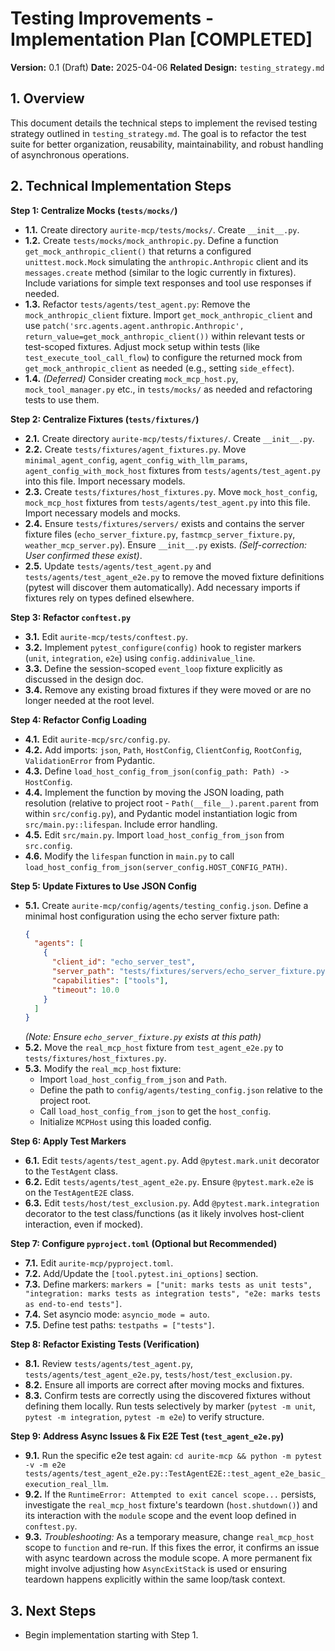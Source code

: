 # Testing Improvements - Implementation Plan [COMPLETED]

**Version:** 0.1 (Draft)
**Date:** 2025-04-06
**Related Design:** `testing_strategy.md`

## 1. Overview

This document details the technical steps to implement the revised testing strategy outlined in `testing_strategy.md`. The goal is to refactor the test suite for better organization, reusability, maintainability, and robust handling of asynchronous operations.

## 2. Technical Implementation Steps

**Step 1: Centralize Mocks (`tests/mocks/`)**

*   **1.1.** Create directory `aurite-mcp/tests/mocks/`. Create `__init__.py`.
*   **1.2.** Create `tests/mocks/mock_anthropic.py`. Define a function `get_mock_anthropic_client()` that returns a configured `unittest.mock.Mock` simulating the `anthropic.Anthropic` client and its `messages.create` method (similar to the logic currently in fixtures). Include variations for simple text responses and tool use responses if needed.
*   **1.3.** Refactor `tests/agents/test_agent.py`: Remove the `mock_anthropic_client` fixture. Import `get_mock_anthropic_client` and use `patch('src.agents.agent.anthropic.Anthropic', return_value=get_mock_anthropic_client())` within relevant tests or test-scoped fixtures. Adjust mock setup within tests (like `test_execute_tool_call_flow`) to configure the returned mock from `get_mock_anthropic_client` as needed (e.g., setting `side_effect`).
*   **1.4.** *(Deferred)* Consider creating `mock_mcp_host.py`, `mock_tool_manager.py` etc., in `tests/mocks/` as needed and refactoring tests to use them.

**Step 2: Centralize Fixtures (`tests/fixtures/`)**

*   **2.1.** Create directory `aurite-mcp/tests/fixtures/`. Create `__init__.py`.
*   **2.2.** Create `tests/fixtures/agent_fixtures.py`. Move `minimal_agent_config`, `agent_config_with_llm_params`, `agent_config_with_mock_host` fixtures from `tests/agents/test_agent.py` into this file. Import necessary models.
*   **2.3.** Create `tests/fixtures/host_fixtures.py`. Move `mock_host_config`, `mock_mcp_host` fixtures from `tests/agents/test_agent.py` into this file. Import necessary models and mocks.
*   **2.4.** Ensure `tests/fixtures/servers/` exists and contains the server fixture files (`echo_server_fixture.py`, `fastmcp_server_fixture.py`, `weather_mcp_server.py`). Ensure `__init__.py` exists. *(Self-correction: User confirmed these exist)*.
*   **2.5.** Update `tests/agents/test_agent.py` and `tests/agents/test_agent_e2e.py` to remove the moved fixture definitions (pytest will discover them automatically). Add necessary imports if fixtures rely on types defined elsewhere.

**Step 3: Refactor `conftest.py`**

*   **3.1.** Edit `aurite-mcp/tests/conftest.py`.
*   **3.2.** Implement `pytest_configure(config)` hook to register markers (`unit`, `integration`, `e2e`) using `config.addinivalue_line`.
*   **3.3.** Define the session-scoped `event_loop` fixture explicitly as discussed in the design doc.
*   **3.4.** Remove any existing broad fixtures if they were moved or are no longer needed at the root level.

**Step 4: Refactor Config Loading**

*   **4.1.** Edit `aurite-mcp/src/config.py`.
*   **4.2.** Add imports: `json`, `Path`, `HostConfig`, `ClientConfig`, `RootConfig`, `ValidationError` from Pydantic.
*   **4.3.** Define `load_host_config_from_json(config_path: Path) -> HostConfig`.
*   **4.4.** Implement the function by moving the JSON loading, path resolution (relative to project root - `Path(__file__).parent.parent` from within `src/config.py`), and Pydantic model instantiation logic from `src/main.py::lifespan`. Include error handling.
*   **4.5.** Edit `src/main.py`. Import `load_host_config_from_json` from `src.config`.
*   **4.6.** Modify the `lifespan` function in `main.py` to call `load_host_config_from_json(server_config.HOST_CONFIG_PATH)`.

**Step 5: Update Fixtures to Use JSON Config**

*   **5.1.** Create `aurite-mcp/config/agents/testing_config.json`. Define a minimal host configuration using the echo server fixture path:
    ```json
    {
      "agents": [
        {
          "client_id": "echo_server_test",
          "server_path": "tests/fixtures/servers/echo_server_fixture.py",
          "capabilities": ["tools"],
          "timeout": 10.0
        }
      ]
    }
    ```
    *(Note: Ensure `echo_server_fixture.py` exists at this path)*
*   **5.2.** Move the `real_mcp_host` fixture from `test_agent_e2e.py` to `tests/fixtures/host_fixtures.py`.
*   **5.3.** Modify the `real_mcp_host` fixture:
    *   Import `load_host_config_from_json` and `Path`.
    *   Define the path to `config/agents/testing_config.json` relative to the project root.
    *   Call `load_host_config_from_json` to get the `host_config`.
    *   Initialize `MCPHost` using this loaded config.

**Step 6: Apply Test Markers**

*   **6.1.** Edit `tests/agents/test_agent.py`. Add `@pytest.mark.unit` decorator to the `TestAgent` class.
*   **6.2.** Edit `tests/agents/test_agent_e2e.py`. Ensure `@pytest.mark.e2e` is on the `TestAgentE2E` class.
*   **6.3.** Edit `tests/host/test_exclusion.py`. Add `@pytest.mark.integration` decorator to the test class/functions (as it likely involves host-client interaction, even if mocked).

**Step 7: Configure `pyproject.toml` (Optional but Recommended)**

*   **7.1.** Edit `aurite-mcp/pyproject.toml`.
*   **7.2.** Add/Update the `[tool.pytest.ini_options]` section.
*   **7.3.** Define markers: `markers = ["unit: marks tests as unit tests", "integration: marks tests as integration tests", "e2e: marks tests as end-to-end tests"]`.
*   **7.4.** Set asyncio mode: `asyncio_mode = auto`.
*   **7.5.** Define test paths: `testpaths = ["tests"]`.

**Step 8: Refactor Existing Tests (Verification)**

*   **8.1.** Review `tests/agents/test_agent.py`, `tests/agents/test_agent_e2e.py`, `tests/host/test_exclusion.py`.
*   **8.2.** Ensure all imports are correct after moving mocks and fixtures.
*   **8.3.** Confirm tests are correctly using the discovered fixtures without defining them locally. Run tests selectively by marker (`pytest -m unit`, `pytest -m integration`, `pytest -m e2e`) to verify structure.

**Step 9: Address Async Issues & Fix E2E Test (`test_agent_e2e.py`)**

*   **9.1.** Run the specific e2e test again: `cd aurite-mcp && python -m pytest -v -m e2e tests/agents/test_agent_e2e.py::TestAgentE2E::test_agent_e2e_basic_execution_real_llm`.
*   **9.2.** If the `RuntimeError: Attempted to exit cancel scope...` persists, investigate the `real_mcp_host` fixture's teardown (`host.shutdown()`) and its interaction with the `module` scope and the event loop defined in `conftest.py`.
*   **9.3.** *Troubleshooting:* As a temporary measure, change `real_mcp_host` scope to `function` and re-run. If this fixes the error, it confirms an issue with async teardown across the module scope. A more permanent fix might involve adjusting how `AsyncExitStack` is used or ensuring teardown happens explicitly within the same loop/task context.

## 3. Next Steps

*   Begin implementation starting with Step 1.
